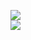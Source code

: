 [![](https://img.shields.io/badge/Made%20With-Github%20Spray-lightgrey.svg?style=for-the-badge&logo=github)](https://github.com/Annihil/github-spray#20472)  
[![](https://i.imgur.com/2DrTn0Z.gif)](https://github.com/Annihil/github-spray)